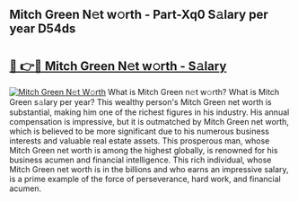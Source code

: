 ## Mitch Green N𝚎t w𝚘rth - Part-Xq0 S𝚊lary per year D54ds

# <h2><a href="http://gc0qu6q.nevu.top/?p=Mitch+Green">🔗 👉🔴 Mitch Green N𝚎t w𝚘rth - S𝚊lary</a></h2>

[![Mitch Green N𝚎t W𝚘rth](https://i.imgur.com/Oavwk0R.jpeg)](http://gc0qu6q.nevu.top/?p=Mitch+Green)
What is Mitch Green n𝚎t w𝚘rth? What is Mitch Green s𝚊lary per year?
This wealthy person's Mitch Green net worth is substantial, making him one of the richest figures in his industry. His annual compensation is impressive, but it is outmatched by Mitch Green net worth, which is believed to be more significant due to his numerous business interests and valuable real estate assets. This prosperous man, whose Mitch Green net worth is among the highest globally, is renowned for his business acumen and financial intelligence. This rich individual, whose Mitch Green net worth is in the billions and who earns an impressive salary, is a prime example of the force of perseverance, hard work, and financial acumen.

